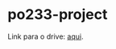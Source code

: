 # po233-project

Link para o drive: [aqui](https://drive.google.com/drive/folders/1HObv9shx4uF6qceJxAre8dPAkdJbrUW1?usp=sharing).
